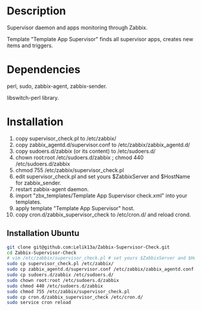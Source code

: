 # Description
Supervisor daemon and apps monitoring through Zabbix.

Template "Template App Supervisor" finds all supervisor apps, creates new items and triggers.

# Dependencies
perl, sudo, zabbix-agent, zabbix-sender.

libswitch-perl library.

Installation
============
1. copy supervisor_check.pl to /etc/zabbix/
2. copy zabbix_agentd.d/supervisor.conf to /etc/zabbix/zabbix_agentd.d/
3. copy sudoers.d/zabbix (or its content) to /etc/sudoers.d/ 
4. chown root:root /etc/sudoers.d/zabbix ; chmod 440 /etc/sudoers.d/zabbix
5. chmod 755 /etc/zabbix/supervisor_check.pl
6. edit supervisor_check.pl and set yours $ZabbixServer and $HostName for zabbix_sender.
7. restart zabbix-agent daemon.
8. import "zbx_templates/Template App Supervisor check.xml" into your templates.
9. apply template "Template App Supervisor" host.
10. copy cron.d/zabbix_supervisor_check to /etc/cron.d/ and reload crond.

Installation Ubuntu
-------------------

```sh
git clone git@github.com:Lelik13a/Zabbix-Supervisor-Check.git
cd Zabbix-Supervisor-Check
# vim /etc/zabbix/supervisor_check.pl # set yours $ZabbixServer and $HostName for zabbix_sender.
sudo cp supervisor_check.pl /etc/zabbix/
sudo cp zabbix_agentd.d/supervisor.conf /etc/zabbix/zabbix_agentd.conf.d/
sudo cp sudoers.d/zabbix /etc/sudoers.d/
sudo chown root:root /etc/sudoers.d/zabbix
sudo chmod 440 /etc/sudoers.d/zabbix
sudo chmod 755 /etc/zabbix/supervisor_check.pl
sudo cp cron.d/zabbix_supervisor_check /etc/cron.d/
sudo service cron reload

```
